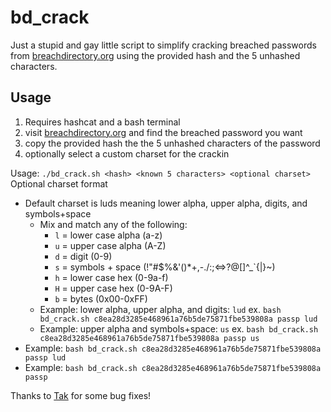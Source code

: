 # bd_crack
Just a stupid and gay little script to simplify cracking breached passwords from [breachdirectory.org](https://breachdirectory.org) using the provided hash and the 5 unhashed characters.

## Usage
1. Requires hashcat and a bash terminal  
2. visit [breachdirectory.org](https://breachdirectory.org) and find the breached password you want
3. copy the provided hash the the 5 unhashed characters of the password
4. optionally select a custom charset for the crackin

Usage: `./bd_crack.sh <hash> <known 5 characters> <optional charset>`  
Optional charset format
* Default charset is luds meaning lower alpha, upper alpha, digits, and symbols+space
    * Mix and match any of the following:
        * `l` = lower case alpha (a-z)
        * `u` = upper case alpha (A-Z)
        * `d` = digit (0-9)
        * `s` = symbols + space (<space>!"#$%&'()*+,-./:;<=>?@[\]^_`{|}~)
        * `h` = lower case hex (0-9a-f)
        * `H` = upper case hex (0-9A-F)
        * `b` = bytes (0x00-0xFF)
    * Example: lower alpha, upper alpha, and digits: `lud` ex. `bash bd_crack.sh c8ea28d3285e468961a76b5de75871fbe539808a passp lud`
    * Example: upper alpha and symbols+space: `us` ex. `bash bd_crack.sh c8ea28d3285e468961a76b5de75871fbe539808a passp us`
* Example: `bash bd_crack.sh c8ea28d3285e468961a76b5de75871fbe539808a passp lud`
* Example: `bash bd_crack.sh c8ea28d3285e468961a76b5de75871fbe539808a passp`

Thanks to [Tak](https://taksshack.com/members/thumbtak/) for some bug fixes!